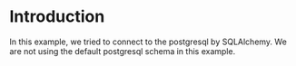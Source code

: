 Introduction
======================
In this example, we tried to connect to the postgresql by SQLAlchemy.
We are not using the default postgresql schema in this example.
